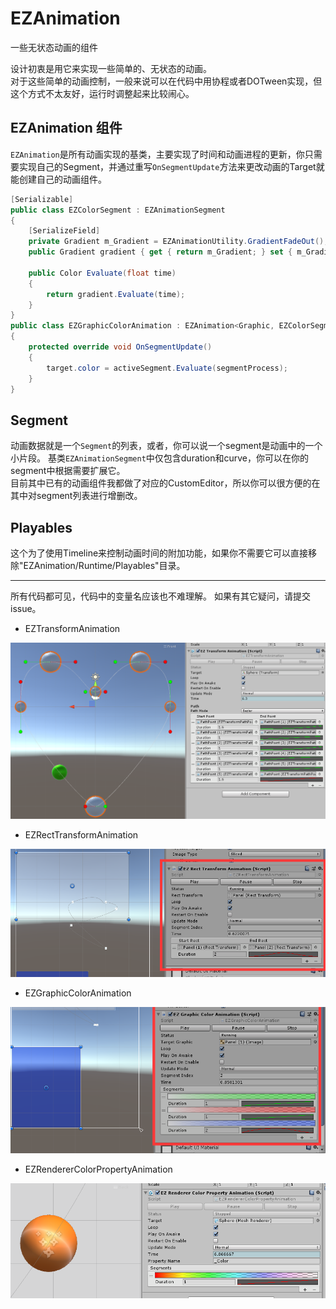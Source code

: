 # EZAnimation

一些无状态动画的组件

设计初衷是用它来实现一些简单的、无状态的动画。  
对于这些简单的动画控制，一般来说可以在代码中用协程或者DOTween实现，但这个方式不太友好，运行时调整起来比较闹心。

## EZAnimation 组件

`EZAnimation`是所有动画实现的基类，主要实现了时间和动画进程的更新，你只需要实现自己的Segment，并通过重写`OnSegmentUpdate`方法来更改动画的Target就能创建自己的动画组件。

``` C#
[Serializable]
public class EZColorSegment : EZAnimationSegment
{
    [SerializeField]
    private Gradient m_Gradient = EZAnimationUtility.GradientFadeOut();
    public Gradient gradient { get { return m_Gradient; } set { m_Gradient = value; } }

    public Color Evaluate(float time)
    {
        return gradient.Evaluate(time);
    }
}
public class EZGraphicColorAnimation : EZAnimation<Graphic, EZColorSegment>
{
    protected override void OnSegmentUpdate()
    {
        target.color = activeSegment.Evaluate(segmentProcess);
    }
}
```

## Segment

动画数据就是一个`Segment`的列表，或者，你可以说一个segment是动画中的一个小片段。
基类`EZAnimationSegment`中仅包含duration和curve，你可以在你的segment中根据需要扩展它。  
目前其中已有的动画组件我都做了对应的CustomEditor，所以你可以很方便的在其中对segment列表进行增删改。

## Playables

这个为了使用Timeline来控制动画时间的附加功能，如果你不需要它可以直接移除"EZAnimation/Runtime/Playables"目录。

---

所有代码都可见，代码中的变量名应该也不难理解。
如果有其它疑问，请提交issue。

- EZTransformAnimation

![EZTransformAnimation](.SamplePicture/EZTransformAnimation.png)

- EZRectTransformAnimation

![EZRectTransformAnimation](.SamplePicture/EZRectTransformAnimation.png)

- EZGraphicColorAnimation

![EZGraphicColorAnimation](.SamplePicture/EZGraphicColorAnimation.png)

- EZRendererColorPropertyAnimation

![EZRendererColorPropertyAnimation](.SamplePicture/EZRendererColorPropertyAnimation.png)
